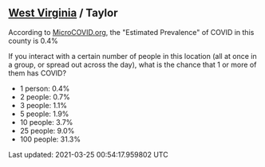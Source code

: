 
## [West Virginia](/united-states/west-virginia) / Taylor

According to [MicroCOVID.org](http://microcovid.org),
the "Estimated Prevalence" of COVID in this county is 0.4%

If you interact with a certain number of people in this location
(all at once in a group, or spread out across the day), what is the chance that
1 or more of them has COVID?

- 1 person: 0.4%
- 2 people: 0.7%
- 3 people: 1.1%
- 5 people: 1.9%
- 10 people: 3.7%
- 25 people: 9.0%
- 100 people: 31.3%

Last updated: 2021-03-25 00:54:17.959802 UTC
